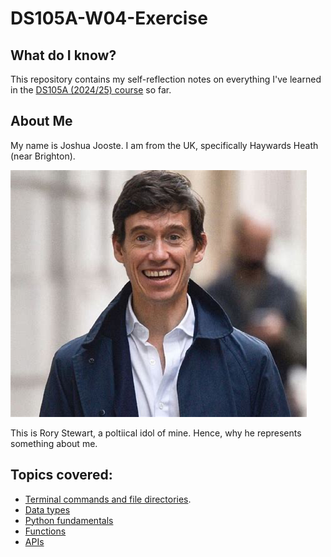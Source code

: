 # **DS105A-W04-Exercise**

## **What do I know?**

This repository contains my self-reflection notes on everything I've learned in the [DS105A (2024/25) course](https://lse-dsi.github.io/2024/autumn-term) so far.

## **About Me**

My name is Joshua Jooste. I am from the UK, specifically Haywards Heath (near Brighton).

![image](./figures/image.png)

This is Rory Stewart, a poltiical idol of mine. Hence, why he represents something about me.

## Topics covered:
- [Terminal commands and file directories](./code%20examples/terminalCommands.ipynb).
- [Data types](./code%20examples/dataTypes.ipynb)
- [Python fundamentals](./code%20examples/pythonFundamentals.ipynb)
- [Functions](./code%20examples/functions.ipynb)
- [APIs](./code%20examples/APIs.ipynb)
